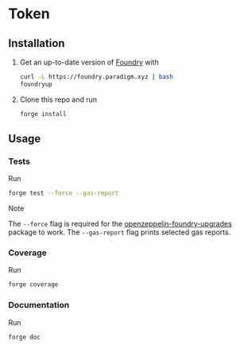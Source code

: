 # Token

## Installation

1. Get an up-to-date version of [Foundry](https://github.com/foundry-rs/foundry)
   with

   ```sh
   curl -L https://foundry.paradigm.xyz | bash
   foundryup
   ```

2. Clone this repo and run
   ```sh
   forge install
   ```

## Usage

### Tests

Run

```sh
forge test --force --gas-report
```

> [!NOTE]  
> The `--force` flag is required for the [openzeppelin-foundry-upgrades](https://github.com/OpenZeppelin/openzeppelin-foundry-upgrades) package to work.
> The `--gas-report` flag prints selected gas reports.

### Coverage

Run

```sh
forge coverage
```

### Documentation

Run

```sh
forge doc
```
